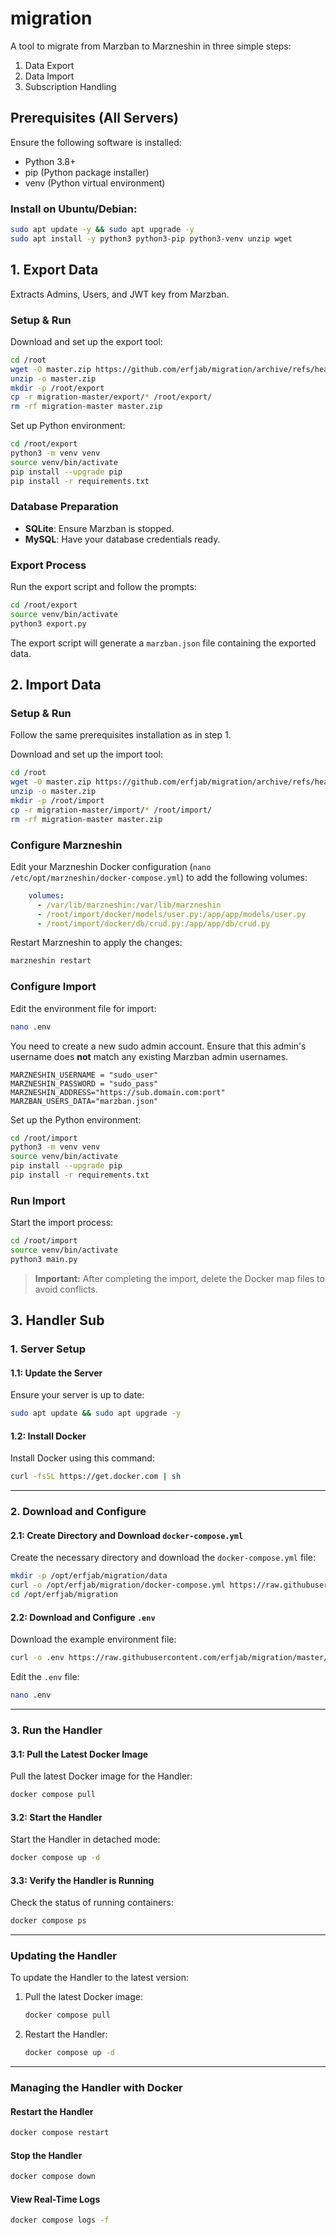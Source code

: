# migration

A tool to migrate from Marzban to Marzneshin in three simple steps:
1. Data Export
2. Data Import
3. Subscription Handling

## Prerequisites (All Servers)

Ensure the following software is installed:

- Python 3.8+
- pip (Python package installer)
- venv (Python virtual environment)

### Install on Ubuntu/Debian:
```bash
sudo apt update -y && sudo apt upgrade -y
sudo apt install -y python3 python3-pip python3-venv unzip wget
```

## 1. Export Data

Extracts Admins, Users, and JWT key from Marzban.

### Setup & Run

Download and set up the export tool:
```bash
cd /root
wget -O master.zip https://github.com/erfjab/migration/archive/refs/heads/master.zip
unzip -o master.zip
mkdir -p /root/export
cp -r migration-master/export/* /root/export/
rm -rf migration-master master.zip
```

Set up Python environment:
```bash
cd /root/export
python3 -m venv venv
source venv/bin/activate
pip install --upgrade pip
pip install -r requirements.txt
```

### Database Preparation

- **SQLite**: Ensure Marzban is stopped.
- **MySQL**: Have your database credentials ready.

### Export Process

Run the export script and follow the prompts:
```bash
cd /root/export
source venv/bin/activate
python3 export.py
```

The export script will generate a `marzban.json` file containing the exported data.

## 2. Import Data

### Setup & Run

Follow the same prerequisites installation as in step 1.

Download and set up the import tool:
```bash
cd /root
wget -O master.zip https://github.com/erfjab/migration/archive/refs/heads/master.zip
unzip -o master.zip
mkdir -p /root/import
cp -r migration-master/import/* /root/import/
rm -rf migration-master master.zip
```

### Configure Marzneshin

Edit your Marzneshin Docker configuration (`nano /etc/opt/marzneshin/docker-compose.yml`) to add the following volumes:
```yaml
    volumes:
      - /var/lib/marzneshin:/var/lib/marzneshin
      - /root/import/docker/models/user.py:/app/app/models/user.py
      - /root/import/docker/db/crud.py:/app/app/db/crud.py
```

Restart Marzneshin to apply the changes:
```bash
marzneshin restart
```

### Configure Import

Edit the environment file for import:
```bash
nano .env
```

You need to create a new sudo admin account. Ensure that this admin's username does **not** match any existing Marzban admin usernames.

```
MARZNESHIN_USERNAME = "sudo_user"
MARZNESHIN_PASSWORD = "sudo_pass"
MARZNESHIN_ADDRESS="https://sub.domain.com:port"
MARZBAN_USERS_DATA="marzban.json"
```

Set up the Python environment:
```bash
cd /root/import
python3 -m venv venv
source venv/bin/activate
pip install --upgrade pip
pip install -r requirements.txt
```

### Run Import

Start the import process:
```bash
cd /root/import
source venv/bin/activate
python3 main.py
```

> **Important:** After completing the import, delete the Docker map files to avoid conflicts.


## 3. Handler Sub


### 1. Server Setup

#### 1.1: Update the Server

Ensure your server is up to date:

```bash
sudo apt update && sudo apt upgrade -y
```

#### 1.2: Install Docker

Install Docker using this command:

```bash
curl -fsSL https://get.docker.com | sh
```

---

### 2. Download and Configure

#### 2.1: Create Directory and Download `docker-compose.yml`

Create the necessary directory and download the `docker-compose.yml` file:

```bash
mkdir -p /opt/erfjab/migration/data
curl -o /opt/erfjab/migration/docker-compose.yml https://raw.githubusercontent.com/erfjab/migration/master/docker-compose.yml
cd /opt/erfjab/migration
```

#### 2.2: Download and Configure `.env`

Download the example environment file:

```bash
curl -o .env https://raw.githubusercontent.com/erfjab/migration/master/.env.example
```

Edit the `.env` file:

```bash
nano .env
```

---

### 3. Run the Handler

#### 3.1: Pull the Latest Docker Image

Pull the latest Docker image for the Handler:

```bash
docker compose pull
```

#### 3.2: Start the Handler

Start the Handler in detached mode:

```bash
docker compose up -d
```

#### 3.3: Verify the Handler is Running

Check the status of running containers:

```bash
docker compose ps
```

---

### Updating the Handler

To update the Handler to the latest version:

1. Pull the latest Docker image:

    ```bash
    docker compose pull
    ```

2. Restart the Handler:

    ```bash
    docker compose up -d
    ```

---

### Managing the Handler with Docker

#### Restart the Handler

```bash
docker compose restart
```

#### Stop the Handler

```bash
docker compose down
```

#### View Real-Time Logs

```bash
docker compose logs -f
```
